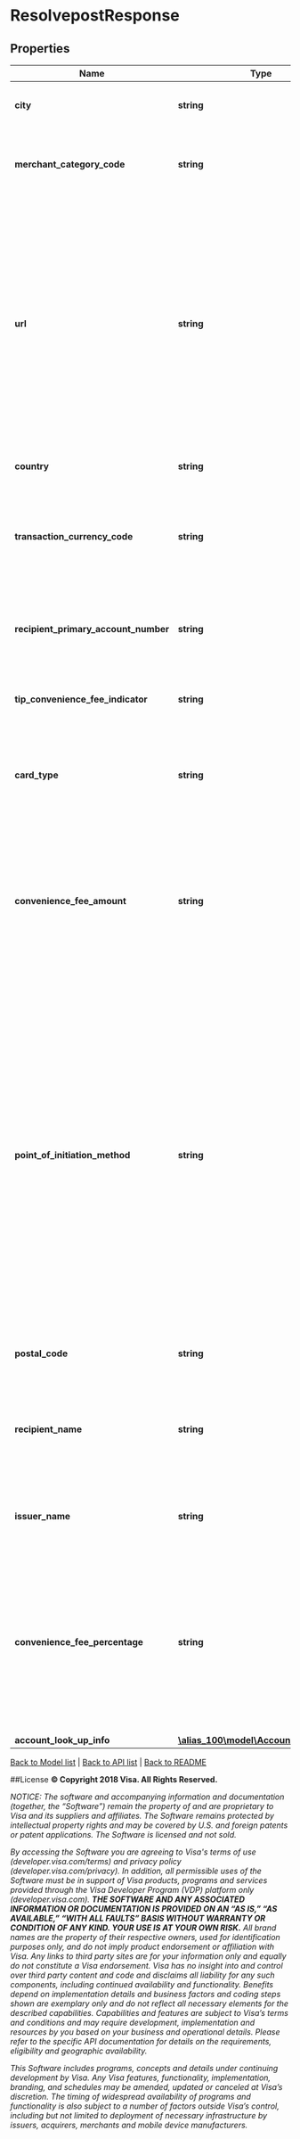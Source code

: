 # ResolvepostResponse

## Properties
Name | Type | Description | Notes
------------ | ------------- | ------------- | -------------
**city** | **string** | City of the recipient.  Recipient can be a consumer, merchant or agent. | [optional] 
**merchant_category_code** | **string** | &lt;b&gt;Conditional.&lt;/b&gt;  Merchant Category Code. This attribute will only be returned if businessApplicationId&#x3D;MP, CO | [optional] 
**url** | **string** | &lt;b&gt;Optional.&lt;/b&gt;  An URL of a landing page that contains participating issuers will be returned to originator if an alias cannot be found in Visa Alias Directory and &lt;b&gt;HTTP status code &#x3D; 404&lt;/b&gt;.  Originator can notify unregistered recipient with this URL so that he/she can select preferred issuer for alias registration.&lt;br&gt;&lt;b&gt;Note:&lt;/b&gt;This attribute is only applicable to selective markets, originator will receive this URL instead of error JSON response for processing if HTTP status code &#x3D; 404.  Contact Visa&#39;s representative for details. | [optional] 
**country** | **string** | Country code of the recipient. As defined by ISO 3166. | 
**transaction_currency_code** | **string** | &lt;b&gt;Conditional.&lt;/b&gt;  This is the transaction currency code that a merchant can accept for payment. This attribute will only be returned if businessApplicationId&#x3D;MP, CO. As defined by ISO 4217. | [optional] 
**recipient_primary_account_number** | **string** | Depending on the businessApplicationId of the request, this attribute can contain the consumer card number, mVisa merchant ID (16-digit) or mVisa agent ID (16-digit). | 
**tip_convenience_fee_indicator** | **string** | &lt;b&gt;Conditional.&lt;/b&gt; Tip or Convenience Fee Indicator. This attribute will only be returned if businessApplicationId&#x3D;MP. | [optional] 
**card_type** | **string** | &lt;b&gt;Conditional.&lt;/b&gt;  Card type description. Reference to Field 62.23 — Product ID of available card products. e.g. Visa Platinum. Only applicable if businessApplicationId &#x3D; “PP” or “CI” | [optional] 
**convenience_fee_amount** | **string** | &lt;b&gt;Conditional.&lt;/b&gt;  The convenience fee of a fixed amount. The format of the amount is the same as defined in tag 54. Convenience amount as provided by merchant shall be passed in Field 28 of ISO or transactionFeeAmt of API message, in the Visa specifications. This attribute will only be returned if businessApplicationId&#x3D;MP. | [optional] 
**point_of_initiation_method** | **string** | &lt;b&gt;Conditional.&lt;/b&gt; In this two-digit field, the first character indicates the method by which the data is presented by the merchant. The second character indicates whether the data is static or dynamic. Static data refers to a situation wherein same data is presented for every transaction unlike a dynamic data wherein the information is specific to a transaction. &lt;br&gt;1st Character: &lt;br&gt;“1” &#x3D; QR &lt;br&gt;“2” &#x3D; BLE &lt;br&gt;“3” &#x3D; NFC &lt;br&gt;“4”-“9” &#x3D; Reserved for future use &lt;br&gt;&lt;br&gt;2nd Character: &lt;br&gt;“1” &#x3D; Static &lt;br&gt;“2” &#x3D; Dynamic &lt;br&gt;“3”-“9” &#x3D; Reserved for future use &lt;br&gt;&lt;br&gt;Example: “11” indicates QR static code, “12” indicates QR dynamic code &lt;br&gt;This attribute will only be returned if businessApplicationId&#x3D;MP, CO | [optional] 
**postal_code** | **string** | Postal Code of the recipient. Recipient can be a consumer, merchant or agent. | [optional] 
**recipient_name** | **string** | Depending on the businessApplicationId of the request, this attribute can contain the consumer name, merchant name or agent name. Regarding consumer name, this is composed of consumer’s first, middle and last name | 
**issuer_name** | **string** | &lt;b&gt;Conditional.&lt;/b&gt;  This is the issuer name of recipient’s card. Only applicable if businessApplicationId &#x3D; “PP” or “CI” | [optional] 
**convenience_fee_percentage** | **string** | &lt;b&gt;Conditional.&lt;/b&gt; The percentage convenience fee, specified as numeric value from “00.01” (for 00.01%) to “99.99” (for 99.99%). Originators are required to derive the convenience fee amount and shall pass it in Field 28 of ISO or transactionFeeAmt of API message, in the Visa specifications. This attribute will only be returned if businessApplicationId&#x3D;MP. | [optional] 
**account_look_up_info** | [**\alias_100\model\AccountLookUpInfo**](AccountLookUpInfo.md) |  | [optional] 

[Back to Model list](../../README.md#documentation-for-models)   |   [Back to API list](../../README.md#documentation-for-api-endpoints)   |   [Back to README](../../README.md)



##License
**© Copyright 2018 Visa. All Rights Reserved.**

*NOTICE: The software and accompanying information and documentation (together, the “Software”) remain the property of
and are proprietary to Visa and its suppliers and affiliates. The Software remains protected by intellectual property
rights and may be covered by U.S. and foreign patents or patent applications. The Software is licensed and not sold.*

*By accessing the Software you are agreeing to Visa's terms of use (developer.visa.com/terms) and privacy policy (developer.visa.com/privacy).
In addition, all permissible uses of the Software must be in support of Visa products, programs and services provided
through the Visa Developer Program (VDP) platform only (developer.visa.com). **THE SOFTWARE AND ANY ASSOCIATED
INFORMATION OR DOCUMENTATION IS PROVIDED ON AN “AS IS,” “AS AVAILABLE,” “WITH ALL FAULTS” BASIS WITHOUT WARRANTY OR
CONDITION OF ANY KIND. YOUR USE IS AT YOUR OWN RISK.** All brand names are the property of their respective owners, used for identification purposes only, and do not imply
product endorsement or affiliation with Visa. Any links to third party sites are for your information only and equally
do not constitute a Visa endorsement. Visa has no insight into and control over third party content and code and disclaims
all liability for any such components, including continued availability and functionality. Benefits depend on implementation
details and business factors and coding steps shown are exemplary only and do not reflect all necessary elements for the
described capabilities. Capabilities and features are subject to Visa’s terms and conditions and may require development,
implementation and resources by you based on your business and operational details. Please refer to the specific
API documentation for details on the requirements, eligibility and geographic availability.*

*This Software includes programs, concepts and details under continuing development by Visa. Any Visa features,
functionality, implementation, branding, and schedules may be amended, updated or canceled at Visa’s discretion.
The timing of widespread availability of programs and functionality is also subject to a number of factors outside Visa’s control,
including but not limited to deployment of necessary infrastructure by issuers, acquirers, merchants and mobile device manufacturers.*